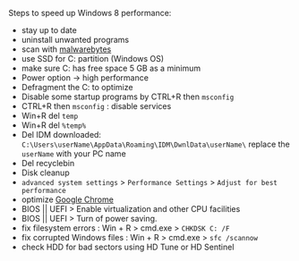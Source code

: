 Steps to speed up Windows 8 performance:
- stay up to date
- uninstall unwanted programs
- scan with [malwarebytes](https://www.malwarebytes.com)
- use SSD for C: partition (Windows OS)
- make sure C: has free space 5 GB as a minimum
- Power option -> high performance
- Defragment the C: to optimize
- Disable some startup programs by CTRL+R then `msconfig`
- CTRL+R then `msconfig` : disable services
- Win+R del `temp`
- Win+R del `%temp%`
- Del IDM downloaded: `C:\Users\userName\AppData\Roaming\IDM\DwnlData\userName\` replace the `userName` with your PC name
- Del recyclebin
- Disk cleanup
- `advanced system settings` > `Performance Settings` > `Adjust for best performance`
- optimize [Google Chrome](https://github.com/DevAbanoub/optimize_performance/blob/master/chrome.md)
- BIOS || UEFI > Enable virtualization and other CPU facilities
- BIOS || UEFI > Turn of power saving.
- fix filesystem errors : Win + R > cmd.exe > `CHKDSK C: /F`
- fix corrupted Windows files : Win + R > cmd.exe > `sfc /scannow`
- check HDD for bad sectors using HD Tune or HD Sentinel
